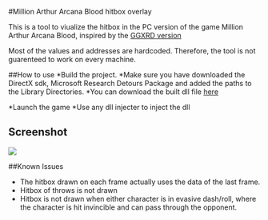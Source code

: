 #Million Arthur Arcana Blood hitbox overlay

This is a tool to viualize the hitbox in the PC version of the game Million Arthur Arcana Blood, inspired by the <a href="https://www.reddit.com/r/Guiltygear/comments/42hql7/guilty_gear_xrd_pc_hitbox_overlay/" target="_blank">GGXRD version </a>

Most of the values and addresses are hardcoded. Therefore, the tool is not guarenteed to work on every machine.

##How to use
*Build the project. 
*Make sure you have downloaded the DirectX sdk, Microsoft Research Detours Package and added the paths to the Library Directories.
*You can download the built dll file <a href="https://drive.google.com/file/d/1KVRaZvgeML4hd1DrnxtmbYhUjvHjDHD9/view?usp=sharing">here</a>

*Launch the game
*Use any dll injecter to inject the dll


## Screenshot
<img src="https://i.imgur.com/MAjtpG3.png"/>

##Known Issues
* The hitbox drawn on each frame actually uses the data of the last frame.
* Hitbox of throws is not drawn
* Hitbox is not drawn when either character is in evasive dash/roll, where the character is hit invincible and can pass through the opponent.
